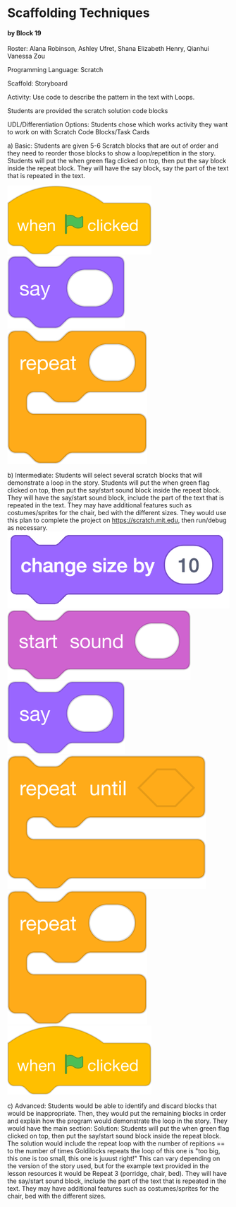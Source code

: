 # Scaffolding Techniques
#### by Block 19
Roster: Alana Robinson, Ashley Ufret, Shana Elizabeth Henry, Qianhui Vanessa Zou

Programming Language:  Scratch

Scaffold: Storyboard

Activity: Use code to describe the pattern in the text with Loops.


Students are provided the scratch solution code blocks 

UDL/Differentiation Options: Students chose which works activity they want to work on with Scratch Code Blocks/Task Cards

a) Basic: Students are given 5-6 Scratch blocks that are out of order and they need to reorder those blocks to show a loop/repetition in the story.  Students will put the when green flag clicked on top, then put the say block inside the repeat block. They will have the say block, say the part of the text that is repeated in the text. 

![when-flag-clicked](when-flag-clicked.png)
![say](say.png)
![repeat](repeat.png)

b) Intermediate: Students will select several scratch blocks that will demonstrate a loop in the story. 
 Students will put the when green flag clicked on top, then put the say/start sound block inside the repeat block. They will have the say/start sound block, include the part of the text that is repeated in the text. They may have additional features such as costumes/sprites for the chair, bed with the different sizes. They would use this plan to complete the project on https://scratch.mit.edu, then run/debug as necessary.
![change-size-by](change-size-by.png)
![start-sound@4x](start-sound@4x.png)
![say](say.png)
![repeat-until](repeat-until.png)
![repeat](repeat.png)
![when-flag-clicked](when-flag-clicked.png)

c) Advanced: Students would be able to identify and discard blocks that would be inappropriate. Then, they would put the remaining blocks in order and explain how the program would demonstrate the loop in the story. They would have the main section: Solution: Students will put the when green flag clicked on top, then put the say/start sound block inside the repeat block. The solution would include the repeat loop with the number of repitions == to the number of times Goldilocks repeats the loop of this one is "too big, this one is too small, this one is juuust right!" This can vary depending on the version of the story used, but for the example text provided in the lesson resources it would be Repeat 3 (porridge, chair, bed). They will have the say/start sound block, include the part of the text that is repeated in the text. They may have additional features such as costumes/sprites for the chair, bed with the different sizes.